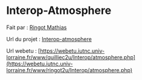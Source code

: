 # Interop-Atmosphere

Fait par : [Ringot Mathias](https://github.com/4n0m4lie)

Url du projet : [Interop-atmosphere](https://github.com/4n0m4lie/Atmosphere)

Url webetu : [https://webetu.iutnc.univ-lorraine.fr/www/quilliec2u/Interop/atmosphere.php](https://webetu.iutnc.univ-lorraine.fr/www/ringot2u/Interop/atmosphere.php)
